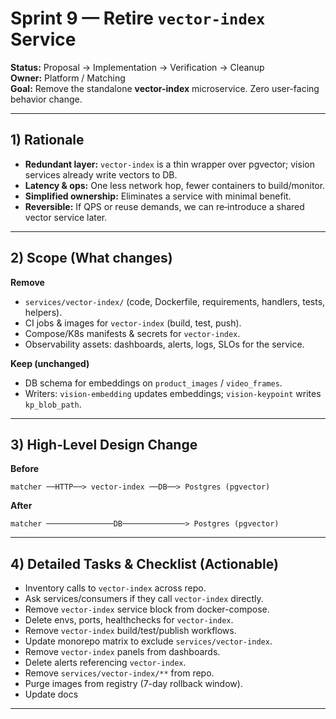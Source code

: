 # Sprint 9 — Retire `vector-index` Service

**Status:** Proposal → Implementation → Verification → Cleanup\
**Owner:** Platform / Matching\
**Goal:** Remove the standalone **vector-index** microservice. Zero user-facing behavior change.

---

## 1) Rationale

- **Redundant layer:** `vector-index` is a thin wrapper over pgvector; vision services already write vectors to DB.
- **Latency & ops:** One less network hop, fewer containers to build/monitor.
- **Simplified ownership:** Eliminates a service with minimal benefit.
- **Reversible:** If QPS or reuse demands, we can re‑introduce a shared vector service later.

---

## 2) Scope (What changes)

**Remove**

- `services/vector-index/` (code, Dockerfile, requirements, handlers, tests, helpers).
- CI jobs & images for `vector-index` (build, test, push).
- Compose/K8s manifests & secrets for `vector-index`.
- Observability assets: dashboards, alerts, logs, SLOs for the service.

**Keep (unchanged)**

- DB schema for embeddings on `product_images` / `video_frames`.
- Writers: `vision-embedding` updates embeddings; `vision-keypoint` writes `kp_blob_path`.

---

## 3) High‑Level Design Change

**Before**

```
matcher ──HTTP──> vector-index ──DB──> Postgres (pgvector)
```

**After**

```
matcher ───────────────DB──────────────> Postgres (pgvector)
```

---

## 4) Detailed Tasks & Checklist (Actionable)

- Inventory calls to `vector-index` across repo.
- Ask services/consumers if they call `vector-index` directly.
- Remove `vector-index` service block from docker-compose.
- Delete envs, ports, healthchecks for `vector-index`.
- Remove `vector-index` build/test/publish workflows.
- Update monorepo matrix to exclude `services/vector-index`.
- Remove `vector-index` panels from dashboards.
- Delete alerts referencing `vector-index`.
- Remove `services/vector-index/**` from repo.
- Purge images from registry (7-day rollback window).
- Update docs 



---

